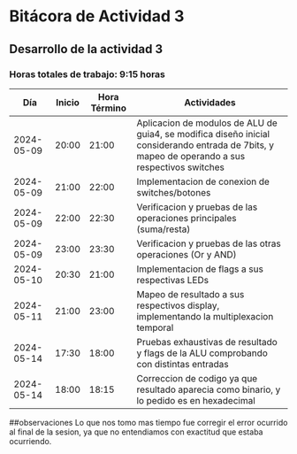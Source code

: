# Bitácora de Actividad 3

## Desarrollo de la actividad 3
### Horas totales de trabajo: 9:15 horas

| Día       | Inicio  | Hora Término | Actividades                                         |
|-----------|---------|--------------|---------------------------------------------------  |
| 2024-05-09| 20:00   | 21:00        | Aplicacion de modulos de ALU de guia4, se modifica diseño inicial considerando entrada de 7bits, y mapeo de operando a sus respectivos switches      |
| 2024-05-09| 21:00   | 22:00        | Implementacion de conexion de switches/botones                                     |
| 2024-05-09| 22:00   | 22:30        | Verificacion y pruebas de las operaciones principales (suma/resta)                                       |
| 2024-05-09| 23:00   | 23:30        | Verificacion y pruebas de las otras operaciones (Or y AND)                                                                                     |
| 2024-05-10| 20:30   | 21:00        | Implementacion de flags a sus respectivas LEDs                                                                  | 
| 2024-05-11| 21:00   | 23:00        | Mapeo de resultado a sus respectivos display, implementando la multiplexacion temporal         |
| 2024-05-14| 17:30   | 18:00        | Pruebas exhaustivas de resultado y flags de la ALU comprobando con distintas entradas                                                    |
| 2024-05-14| 18:00   | 18:15        | Correccion de codigo ya que resultado aparecia como binario, y lo pedido es en hexadecimal                                  |

##observaciones
Lo que nos tomo mas tiempo fue corregir el error ocurrido al final de la sesion, ya que no entendiamos con exactitud que estaba ocurriendo.
